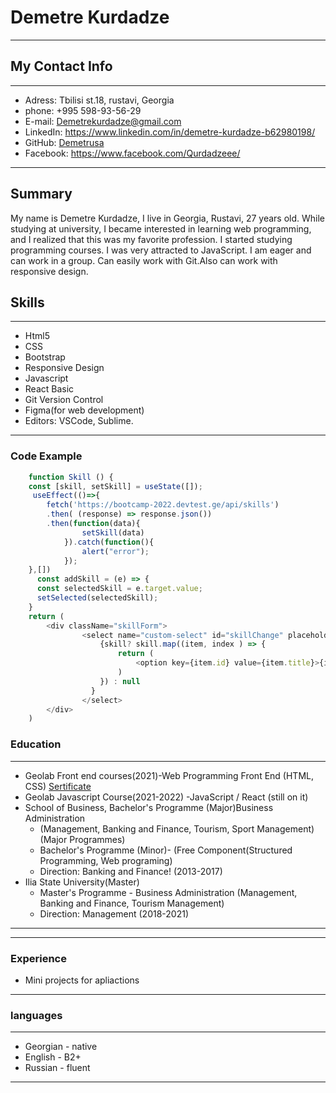 # Demetre Kurdadze

---

## My Contact Info

---

- Adress: Tbilisi st.18, rustavi, Georgia
- phone: +995 598-93-56-29
- E-mail: Demetrekurdadze@gmail.com
- LinkedIn: https://www.linkedin.com/in/demetre-kurdadze-b62980198/
- GitHub:  <a href="https://github.com/Demetrusa">Demetrusa</a>
- Facebook: <https://www.facebook.com/Qurdadzeee/>

---

## Summary

My name is Demetre Kurdadze, I live in Georgia, Rustavi, 27 years old. While studying at university, I became interested in learning web programming, and I realized that this was my favorite profession. I started studying programming courses. I was very attracted to JavaScript. I am eager and can work in a group. Can easily work with Git.Also can work with responsive design.

## Skills

---

- Html5
- CSS
- Bootstrap
- Responsive Design
- Javascript
- React Basic
- Git Version Control
- Figma(for web development)
- Editors: VSCode, Sublime.

---

### Code Example

```javascript
    function Skill () {
    const [skill, setSkill] = useState([]);
     useEffect(()=>{
        fetch('https://bootcamp-2022.devtest.ge/api/skills')
        .then( (response) => response.json())
        .then(function(data){
                setSkill(data)
            }).catch(function(){
                alert("error");
            });
    },[])
      const addSkill = (e) => { 
      const selectedSkill = e.target.value;
      setSelected(selectedSkill);
    }
    return (
        <div className="skillForm">
                <select name="custom-select" id="skillChange" placeholder="Skills" onChange={addSkill}>
                    {skill? skill.map((item, index ) => {
                        return (
                            <option key={item.id} value={item.title}>{item.title}</option>
                        )
                    }) : null
                  }
                </select>
        </div>
    )
```

### Education
---
- Geolab Front end courses(2021)-Web Programming Front End (HTML, CSS) 
  <a href="https://drive.google.com/file/d/1k-mkrjLDl_8BUTUPaJRK-cYx_LF1kX4h/view">Sertificate</a>
- Geolab Javascript Course(2021-2022) -JavaScript / React (still on it)
- School of Business, Bachelor's Programme (Major)Business  Administration
  * (Management, Banking  and  Finance, Tourism, Sport Management) (Major Programmes)
  * Bachelor's Programme (Minor)- (Free Component(Structured Programming, Web programing)
  * Direction: Banking and Finance! (2013-2017)
- Ilia State University(Master)
  * Master's Programme - Business  Administration (Management, Banking  and  Finance, Tourism  Management)
  * Direction: Management (2018-2021)

---
---
### Experience 
* Mini projects for apliactions
---
### languages
---
- Georgian - native
- English - B2+
- Russian - fluent

---


